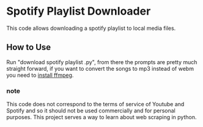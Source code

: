 # Spotify Playlist Downloader

This code allows downloading a spotify playlist to local media files.

## How to Use

Run "download spotify playlist .py", from there the prompts are pretty much straight forward, if you want to convert the songs to
mp3 instead of webm you need to [install ffmpeg](https://www.wikihow.com/Install-FFmpeg-on-Windows).

### note

This code does not correspond to the terms of service of Youtube and Spotify and so it should not be used commercially and for personal purposes. This project serves a way to learn about web scraping in python.

